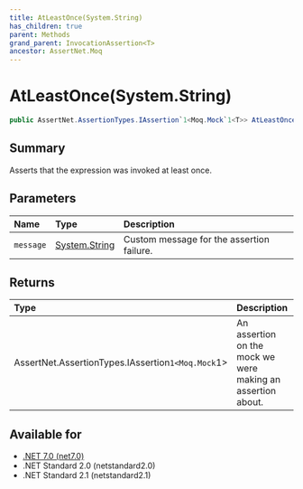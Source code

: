 ```yaml
---
title: AtLeastOnce(System.String)
has_children: true
parent: Methods
grand_parent: InvocationAssertion<T>
ancestor: AssertNet.Moq
---
```

# AtLeastOnce(System.String)

```csharp
public AssertNet.AssertionTypes.IAssertion`1<Moq.Mock`1<T>> AtLeastOnce(System.String message);
```

## Summary
Asserts that the expression was invoked at least once.

## Parameters
|Name|Type|Description|
|:-|:-|:-|
|`message`|[System.String](https://learn.microsoft.com/en-us/dotnet/api/system.string)|Custom message for the assertion failure.|

## Returns
|Type|Description|
|:-|:-|
|AssertNet.AssertionTypes.IAssertion`1<Moq.Mock`1<T>>|An assertion on the mock we were making an assertion about.|

## Available for
- [.NET 7.0 (net7.0)](https://versionsof.net/core/7.0/)
- .NET Standard 2.0 (netstandard2.0)
- .NET Standard 2.1 (netstandard2.1)
